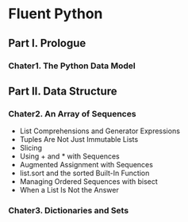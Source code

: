 # Fluent Python
## Part I. Prologue
### Chater1. The Python Data Model
## Part II. Data Structure
### Chater2. An Array of Sequences
* List Comprehensions and Generator Expressions
* Tuples Are Not Just Immutable Lists
* Slicing
* Using + and * with Sequences
* Augmented Assignment with Sequences
* list.sort and the sorted Built-In Function
* Managing Ordered Sequences with bisect
* When a List Is Not the Answer
### Chater3. Dictionaries and Sets
